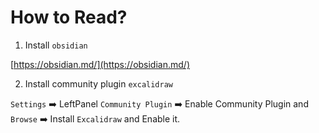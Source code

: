 # How to Read?

1. Install `obsidian`

[https://obsidian.md/](https://obsidian.md/)

2. Install community plugin `excalidraw`

`Settings` 
➡️ LeftPanel `Community Plugin` 
➡️ Enable Community Plugin and `Browse` 
➡️ Install `Excalidraw` and Enable it.
